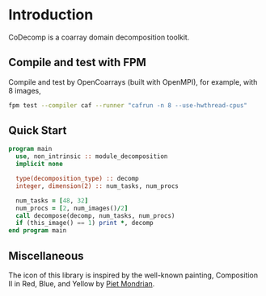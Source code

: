 # Introduction
CoDecomp is a coarray domain decomposition toolkit.

## Compile and test with FPM
Compile and test by OpenCoarrays (built with OpenMPI), for example, with 8 images,
```bash
fpm test --compiler caf --runner "cafrun -n 8 --use-hwthread-cpus"
```

## Quick Start
```fortran
program main
  use, non_intrinsic :: module_decomposition
  implicit none

  type(decomposition_type) :: decomp
  integer, dimension(2) :: num_tasks, num_procs

  num_tasks = [48, 32]
  num_procs = [2, num_images()/2]
  call decompose(decomp, num_tasks, num_procs)
  if (this_image() == 1) print *, decomp
end program main
```

## Miscellaneous
The icon of this library is inspired by the well-known painting, Composition II in Red, Blue, and Yellow by [Piet Mondrian](https://en.wikipedia.org/wiki/Piet_Mondrian#).